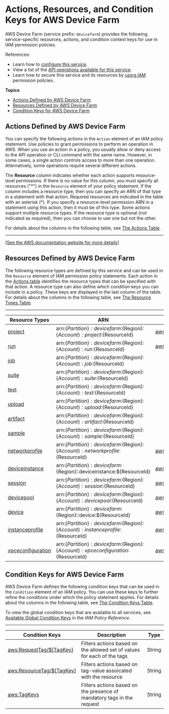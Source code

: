 # Actions, Resources, and Condition Keys for AWS Device Farm<a name="list_awsdevicefarm"></a>

AWS Device Farm \(service prefix: `devicefarm`\) provides the following service\-specific resources, actions, and condition context keys for use in IAM permission policies\.

References:
+ Learn how to [configure this service](https://docs.aws.amazon.com/devicefarm/latest/developerguide/welcome.html)\.
+ View a list of the [API operations available for this service](https://docs.aws.amazon.com/devicefarm/latest/APIReference/API_Operations.html)\.
+ Learn how to secure this service and its resources by [using IAM](https://docs.aws.amazon.com/devicefarm/latest/developerguide/permissions.html) permission policies\.

**Topics**
+ [Actions Defined by AWS Device Farm](#awsdevicefarm-actions-as-permissions)
+ [Resources Defined by AWS Device Farm](#awsdevicefarm-resources-for-iam-policies)
+ [Condition Keys for AWS Device Farm](#awsdevicefarm-policy-keys)

## Actions Defined by AWS Device Farm<a name="awsdevicefarm-actions-as-permissions"></a>

You can specify the following actions in the `Action` element of an IAM policy statement\. Use policies to grant permissions to perform an operation in AWS\. When you use an action in a policy, you usually allow or deny access to the API operation or CLI command with the same name\. However, in some cases, a single action controls access to more than one operation\. Alternatively, some operations require several different actions\.

The **Resource** column indicates whether each action supports resource\-level permissions\. If there is no value for this column, you must specify all resources \("\*"\) in the `Resource` element of your policy statement\. If the column includes a resource type, then you can specify an ARN of that type in a statement with that action\. Required resources are indicated in the table with an asterisk \(\*\)\. If you specify a resource\-level permission ARN in a statement using this action, then it must be of this type\. Some actions support multiple resource types\. If the resource type is optional \(not indicated as required\), then you can choose to use one but not the other\.

For details about the columns in the following table, see [The Actions Table](reference_policies_actions-resources-contextkeys.md#actions_table)\.


****  
[\[See the AWS documentation website for more details\]](http://docs.aws.amazon.com/IAM/latest/UserGuide/list_awsdevicefarm.html)

## Resources Defined by AWS Device Farm<a name="awsdevicefarm-resources-for-iam-policies"></a>

The following resource types are defined by this service and can be used in the `Resource` element of IAM permission policy statements\. Each action in the [Actions table](#awsdevicefarm-actions-as-permissions) identifies the resource types that can be specified with that action\. A resource type can also define which condition keys you can include in a policy\. These keys are displayed in the last column of the table\. For details about the columns in the following table, see [The Resource Types Table](reference_policies_actions-resources-contextkeys.md#resources_table)\.


****  

| Resource Types | ARN | Condition Keys | 
| --- | --- | --- | 
|   [ project ](https://docs.aws.amazon.com/devicefarm/latest/APIReference/API_Project.html)  |  arn:$\{Partition\}:devicefarm:$\{Region\}:$\{Account\}:project:$\{ResourceId\}  |   [ aws:ResourceTag/$\{TagKey\} ](#awsdevicefarm-aws_ResourceTag___TagKey_)   | 
|   [ run ](https://docs.aws.amazon.com/devicefarm/latest/APIReference/API_Run.html)  |  arn:$\{Partition\}:devicefarm:$\{Region\}:$\{Account\}:run:$\{ResourceId\}  |   [ aws:ResourceTag/$\{TagKey\} ](#awsdevicefarm-aws_ResourceTag___TagKey_)   | 
|   [ job ](https://docs.aws.amazon.com/devicefarm/latest/APIReference/API_Job.html)  |  arn:$\{Partition\}:devicefarm:$\{Region\}:$\{Account\}:job:$\{ResourceId\}  |  | 
|   [ suite ](https://docs.aws.amazon.com/devicefarm/latest/APIReference/API_Suite.html)  |  arn:$\{Partition\}:devicefarm:$\{Region\}:$\{Account\}:suite:$\{ResourceId\}  |  | 
|   [ test ](https://docs.aws.amazon.com/devicefarm/latest/APIReference/API_Test.html)  |  arn:$\{Partition\}:devicefarm:$\{Region\}:$\{Account\}:test:$\{ResourceId\}  |  | 
|   [ upload ](https://docs.aws.amazon.com/devicefarm/latest/APIReference/API_Upload.html)  |  arn:$\{Partition\}:devicefarm:$\{Region\}:$\{Account\}:upload:$\{ResourceId\}  |  | 
|   [ artifact ](https://docs.aws.amazon.com/devicefarm/latest/APIReference/API_Artifact.html)  |  arn:$\{Partition\}:devicefarm:$\{Region\}:$\{Account\}:artifact:$\{ResourceId\}  |  | 
|   [ sample ](https://docs.aws.amazon.com/devicefarm/latest/APIReference/API_Sample.html)  |  arn:$\{Partition\}:devicefarm:$\{Region\}:$\{Account\}:sample:$\{ResourceId\}  |  | 
|   [ networkprofile ](https://docs.aws.amazon.com/devicefarm/latest/APIReference/API_NetworkProfile.html)  |  arn:$\{Partition\}:devicefarm:$\{Region\}:$\{Account\}:networkprofile:$\{ResourceId\}  |   [ aws:ResourceTag/$\{TagKey\} ](#awsdevicefarm-aws_ResourceTag___TagKey_)   | 
|   [ deviceinstance ](https://docs.aws.amazon.com/devicefarm/latest/APIReference/API_DeviceInstance.html)  |  arn:$\{Partition\}:devicefarm:$\{Region\}::deviceinstance:$\{ResourceId\}  |   [ aws:ResourceTag/$\{TagKey\} ](#awsdevicefarm-aws_ResourceTag___TagKey_)   | 
|   [ session ](https://docs.aws.amazon.com/devicefarm/latest/APIReference/API_RemoteAccessSession.html)  |  arn:$\{Partition\}:devicefarm:$\{Region\}:$\{Account\}:session:$\{ResourceId\}  |   [ aws:ResourceTag/$\{TagKey\} ](#awsdevicefarm-aws_ResourceTag___TagKey_)   | 
|   [ devicepool ](https://docs.aws.amazon.com/devicefarm/latest/APIReference/API_DevicePool.html)  |  arn:$\{Partition\}:devicefarm:$\{Region\}:$\{Account\}:devicepool:$\{ResourceId\}  |   [ aws:ResourceTag/$\{TagKey\} ](#awsdevicefarm-aws_ResourceTag___TagKey_)   | 
|   [ device ](https://docs.aws.amazon.com/devicefarm/latest/APIReference/API_Device.html)  |  arn:$\{Partition\}:devicefarm:$\{Region\}::device:$\{ResourceId\}  |   [ aws:ResourceTag/$\{TagKey\} ](#awsdevicefarm-aws_ResourceTag___TagKey_)   | 
|   [ instanceprofile ](https://docs.aws.amazon.com/devicefarm/latest/APIReference/API_InstanceProfile.html)  |  arn:$\{Partition\}:devicefarm:$\{Region\}:$\{Account\}:instanceprofile:$\{ResourceId\}  |   [ aws:ResourceTag/$\{TagKey\} ](#awsdevicefarm-aws_ResourceTag___TagKey_)   | 
|   [ vpceconfiguration ](https://docs.aws.amazon.com/devicefarm/latest/APIReference/API_VPCEConfiguration.html)  |  arn:$\{Partition\}:devicefarm:$\{Region\}:$\{Account\}:vpceconfiguration:$\{ResourceId\}  |   [ aws:ResourceTag/$\{TagKey\} ](#awsdevicefarm-aws_ResourceTag___TagKey_)   | 

## Condition Keys for AWS Device Farm<a name="awsdevicefarm-policy-keys"></a>

AWS Device Farm defines the following condition keys that can be used in the `Condition` element of an IAM policy\. You can use these keys to further refine the conditions under which the policy statement applies\. For details about the columns in the following table, see [The Condition Keys Table](reference_policies_actions-resources-contextkeys.md#context_keys_table)\.

To view the global condition keys that are available to all services, see [Available Global Condition Keys](reference_policies_condition-keys.html#AvailableKeys) in the *IAM Policy Reference*\.


****  

| Condition Keys | Description | Type | 
| --- | --- | --- | 
|   [ aws:RequestTag/$\{TagKey\} ](https://docs.aws.amazon.com/IAM/latest/UserGuide/reference_policies_condition-keys.html#condition-keys-requesttag)  | Filters actions based on the allowed set of values for each of the tags | String | 
|   [ aws:ResourceTag/$\{TagKey\} ](https://docs.aws.amazon.com/IAM/latest/UserGuide/reference_policies_condition-keys.html#condition-keys-resourcetag)  | Filters actions based on tag\-value assoicated with the resource | String | 
|   [ aws:TagKeys ](https://docs.aws.amazon.com/IAM/latest/UserGuide/reference_policies_condition-keys.html#condition-keys-tagkeys)  | Filters actions based on the presence of mandatory tags in the request | String | 